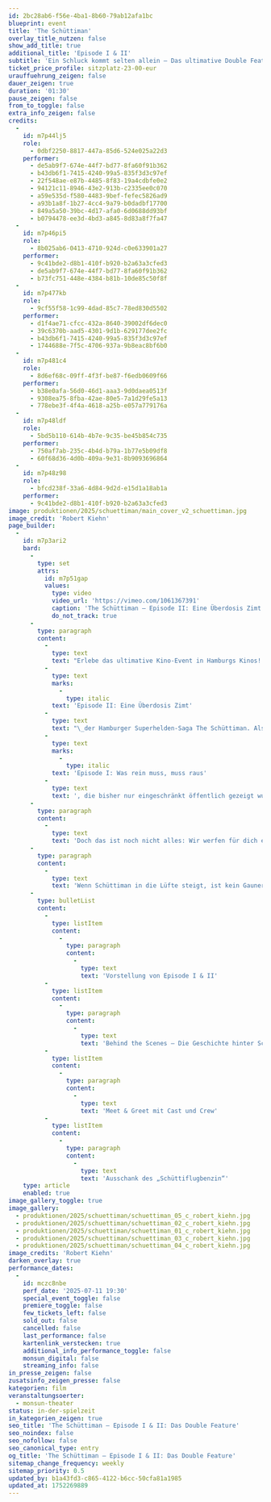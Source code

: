 ```yaml
---
id: 2bc28ab6-f56e-4ba1-8b60-79ab12afa1bc
blueprint: event
title: 'The Schüttiman'
overlay_title_nutzen: false
show_add_title: true
additional_title: 'Episode I & II'
subtitle: 'Ein Schluck kommt selten allein – Das ultimative Double Feature'
ticket_price_profile: sitzplatz-23-00-eur
urauffuehrung_zeigen: false
dauer_zeigen: true
duration: '01:30'
pause_zeigen: false
from_to_toggle: false
extra_info_zeigen: false
credits:
  -
    id: m7p44lj5
    role:
      - 0dbf2250-8817-447a-85d6-524e025a22d3
    performer:
      - de5ab9f7-674e-44f7-bd77-8fa60f91b362
      - b43db6f1-7415-4240-99a5-835f3d3c97ef
      - 22f548ae-e87b-4485-8f83-19a4cdbfe0e2
      - 94121c11-8946-43e2-913b-c2335ee0c070
      - a59e535d-f580-4483-9bef-fefec5826ad9
      - a93b1a8f-1b27-4cc4-9a79-b0dadbf17700
      - 849a5a50-39bc-4d17-afa0-6d0688dd93bf
      - b0794478-ee3d-4bd3-a845-8d83a8f7fa47
  -
    id: m7p46pi5
    role:
      - 8b025ab6-0413-4710-924d-c0e633901a27
    performer:
      - 9c41bde2-d8b1-410f-b920-b2a63a3cfed3
      - de5ab9f7-674e-44f7-bd77-8fa60f91b362
      - b73fc751-448e-4384-b81b-10de85c50f8f
  -
    id: m7p477kb
    role:
      - 9cf55f58-1c99-4dad-85c7-78ed830d5502
    performer:
      - d1f4ae71-cfcc-432a-8640-39002df6dec0
      - 39c6370b-aad5-4301-9d1b-629177dee2fc
      - b43db6f1-7415-4240-99a5-835f3d3c97ef
      - 1744688e-7f5c-4706-937a-9b8eac8bf6b0
  -
    id: m7p481c4
    role:
      - 8d6ef68c-09ff-4f3f-be87-f6edb0609f66
    performer:
      - b38e0afa-56d0-46d1-aaa3-9d0daea0513f
      - 9308ea75-8fba-42ae-80e5-7a1d29fe5a13
      - 778ebe3f-4f4a-4618-a25b-e057a779176a
  -
    id: m7p48ldf
    role:
      - 5bd5b110-614b-4b7e-9c35-be45b854c735
    performer:
      - 750af7ab-235c-4b4d-b79a-1b77e5b09df8
      - 60f68d36-4d0b-409a-9e31-8b9093696864
  -
    id: m7p48z98
    role:
      - bfcd238f-33a6-4d84-9d2d-e15d1a18ab1a
    performer:
      - 9c41bde2-d8b1-410f-b920-b2a63a3cfed3
image: produktionen/2025/schuettiman/main_cover_v2_schuettiman.jpg
image_credit: 'Robert Kiehn'
page_builder:
  -
    id: m7p3ari2
    bard:
      -
        type: set
        attrs:
          id: m7p51gap
          values:
            type: video
            video_url: 'https://vimeo.com/1061367391'
            caption: 'The Schüttiman – Episode II: Eine Überdosis Zimt – Teaser'
            do_not_track: true
      -
        type: paragraph
        content:
          -
            type: text
            text: "Erlebe das ultimative Kino-Event in Hamburgs Kinos! Dieses Jahr feiern wir die große Rückkehr von Hamburgs großartigem Superhelden – und das mit einem einzigartigen Double-Feature: Im Mittelpunkt steht die mit Spannung erwartete Neuerscheinung von\_"
          -
            type: text
            marks:
              -
                type: italic
            text: 'Episode II: Eine Überdosis Zimt'
          -
            type: text
            text: "\_der Hamburger Superhelden-Saga The Schüttiman. Als besonderes Highlight gibt’s auch\_"
          -
            type: text
            marks:
              -
                type: italic
            text: 'Episode I: Was rein muss, muss raus'
          -
            type: text
            text: ', die bisher nur eingeschränkt öffentlich gezeigt wurde.'
      -
        type: paragraph
        content:
          -
            type: text
            text: 'Doch das ist noch nicht alles: Wir werfen für dich einen exklusiven Blick hinter die Kulissen der Schüttiman-Saga, zeigen dir witzige Making-of-Momente und gewähren dir persönliche Einblicke von Crew und Cast. Natürlich darf auch das passende Getränk nicht fehlen: „Schüttiflugbenzin“ – unser spezielles Superhelden-Pils – sorgt dafür, dass du mit den Machern anstoßen kannst. Das Motto des Abends: „Ein Schluck kommt selten allein“.'
      -
        type: paragraph
        content:
          -
            type: text
            text: 'Wenn Schüttiman in die Lüfte steigt, ist kein Gauner vor ihm sicher. Denn Hamburgs einmaliger Superheld ist ihnen immer einen Schluck voraus. Mit seinem speziellen Flugbenzin hebt er ab und nimmt dich mit auf eine Kino-Reise, die du so noch nicht erlebt hast.'
      -
        type: bulletList
        content:
          -
            type: listItem
            content:
              -
                type: paragraph
                content:
                  -
                    type: text
                    text: 'Vorstellung von Episode I & II'
          -
            type: listItem
            content:
              -
                type: paragraph
                content:
                  -
                    type: text
                    text: 'Behind the Scenes – Die Geschichte hinter Schüttiman'
          -
            type: listItem
            content:
              -
                type: paragraph
                content:
                  -
                    type: text
                    text: 'Meet & Greet mit Cast und Crew'
          -
            type: listItem
            content:
              -
                type: paragraph
                content:
                  -
                    type: text
                    text: 'Ausschank des „Schüttiflugbenzin“'
    type: article
    enabled: true
image_gallery_toggle: true
image_gallery:
  - produktionen/2025/schuettiman/schuettiman_05_c_robert_kiehn.jpg
  - produktionen/2025/schuettiman/schuettiman_02_c_robert_kiehn.jpg
  - produktionen/2025/schuettiman/schuettiman_01_c_robert_kiehn.jpg
  - produktionen/2025/schuettiman/schuettiman_03_c_robert_kiehn.jpg
  - produktionen/2025/schuettiman/schuettiman_04_c_robert_kiehn.jpg
image_credits: 'Robert Kiehn'
darken_overlay: true
performance_dates:
  -
    id: mczc8nbe
    perf_date: '2025-07-11 19:30'
    special_event_toggle: false
    premiere_toggle: false
    few_tickets_left: false
    sold_out: false
    cancelled: false
    last_performance: false
    kartenlink_verstecken: true
    additional_info_performance_toggle: false
    monsun_digital: false
    streaming_info: false
in_presse_zeigen: false
zusatsinfo_zeigen_presse: false
kategorien: film
veranstaltungsoerter:
  - monsun-theater
status: in-der-spielzeit
in_kategorien_zeigen: true
seo_title: 'The Schüttiman – Episode I & II: Das Double Feature'
seo_noindex: false
seo_nofollow: false
seo_canonical_type: entry
og_title: 'The Schüttiman – Episode I & II: Das Double Feature'
sitemap_change_frequency: weekly
sitemap_priority: 0.5
updated_by: b1a43fd3-c865-4122-b6cc-50cfa81a1985
updated_at: 1752269889
---
```

